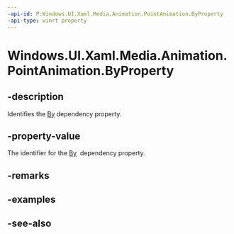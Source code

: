 ```yaml
---
-api-id: P:Windows.UI.Xaml.Media.Animation.PointAnimation.ByProperty
-api-type: winrt property
---
```


<!-- Property syntax
public Windows.UI.Xaml.DependencyProperty ByProperty { get; }
-->

# Windows.UI.Xaml.Media.Animation.PointAnimation.ByProperty

## -description
Identifies the [By](pointanimation_by.md) dependency property.



## -property-value
The identifier for the [By](pointanimation_by.md)  dependency property.

## -remarks

## -examples

## -see-also
